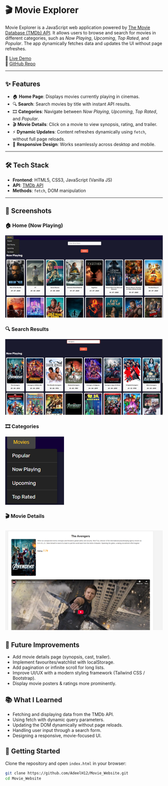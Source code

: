 # 🎬 Movie Explorer

Movie Explorer is a JavaScript web application powered by [The Movie Database (TMDb) API](https://www.themoviedb.org/). It allows users to browse and search for movies in different categories, such as *Now Playing*, *Upcoming*, *Top Rated*, and *Popular*. The app dynamically fetches data and updates the UI without page refreshes.

🔗 [Live Demo](https://adeelh12.github.io/Movie_Website/index.html)  
📂 [GitHub Repo](https://github.com/AdeelH12/Movie_Website/)

---

## ✨ Features

- 🏠 **Home Page**: Displays movies currently playing in cinemas.  
- 🔍 **Search**: Search movies by title with instant API results.  
- 🎞️ **Categories**: Navigate between *Now Playing*, *Upcoming*, *Top Rated*, and *Popular*.
- 🎬 **Movie Details**: Click on a movie to view synopsis, rating, and trailer. 
- ⚡ **Dynamic Updates**: Content refreshes dynamically using `fetch`, without full page reloads.  
- 📱 **Responsive Design**: Works seamlessly across desktop and mobile.  

---

## 🛠️ Tech Stack

- **Frontend**: HTML5, CSS3, JavaScript (Vanilla JS)  
- **API**: [TMDb API](https://developers.themoviedb.org/3)  
- **Methods**: `fetch`, DOM manipulation  

---

## 📸 Screenshots

### 🏠 Home (Now Playing)
![Now Playing](./screenshots/now-playing.png)

### 🔍 Search Results
![Search Results](./screenshots/search-results.png)

### 🎞️ Categories
![Categories](./screenshots/categories.png)

### 🎬 Movie Details
![Movie Details](./screenshots/movie-details.png)
---

## 🔮 Future Improvements

- Add movie details page (synopsis, cast, trailer).
- Implement favourites/watchlist with localStorage.
- Add pagination or infinite scroll for long lists.
- Improve UI/UX with a modern styling framework (Tailwind CSS / Bootstrap).
- Display movie posters & ratings more prominently.
  
## 📚 What I Learned

- Fetching and displaying data from the TMDb API.
- Using fetch with dynamic query parameters.
- Updating the DOM dynamically without page reloads.
- Handling user input through a search form.
- Designing a responsive, movie-focused UI.
  
## 🚀 Getting Started

Clone the repository and open `index.html` in your browser:

```bash
git clone https://github.com/AdeelH12/Movie_Website.git
cd Movie_Website
```
